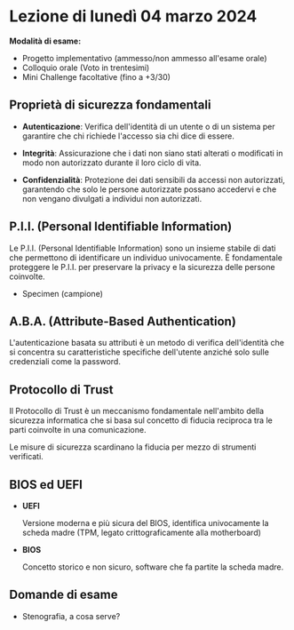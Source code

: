 # Lezione di lunedì 04 marzo 2024

**Modalità di esame:** 
- Progetto implementativo (ammesso/non ammesso all'esame orale)
- Colloquio orale (Voto in trentesimi)
- Mini Challenge facoltative (fino a +3/30)

## Proprietà di sicurezza fondamentali


- **Autenticazione**: Verifica dell'identità di un utente o di un sistema per garantire che chi richiede l'accesso sia chi dice di essere.

- **Integrità**: Assicurazione che i dati non siano stati alterati o modificati in modo non autorizzato durante il loro ciclo di vita.

- **Confidenzialità**: Protezione dei dati sensibili da accessi non autorizzati, garantendo che solo le persone autorizzate possano accedervi e che non vengano divulgati a individui non autorizzati.

## P.I.I. (Personal Identifiable Information)

Le P.I.I. (Personal Identifiable Information) sono un insieme stabile di dati che permettono di identificare un individuo univocamente. È fondamentale proteggere le P.I.I. per preservare la privacy e la sicurezza delle persone coinvolte.

- Specimen (campione)

## A.B.A. (Attribute-Based Authentication)

L'autenticazione basata su attributi è un metodo di verifica dell'identità che si concentra su caratteristiche specifiche dell'utente anziché solo sulle credenziali come la password.

## Protocollo di Trust 

Il Protocollo di Trust è un meccanismo fondamentale nell'ambito della sicurezza informatica che si basa sul concetto di fiducia reciproca tra le parti coinvolte in una comunicazione.

Le misure di sicurezza scardinano la fiducia per mezzo di strumenti verificati.

## BIOS ed UEFI

- **UEFI**

    Versione moderna e più sicura del BIOS, identifica univocamente la scheda madre (TPM, legato crittograficamente alla motherboard)

- **BIOS** 
    
     Concetto storico e non sicuro, software che fa partite la scheda madre.

## Domande di esame

- Stenografia, a cosa serve?